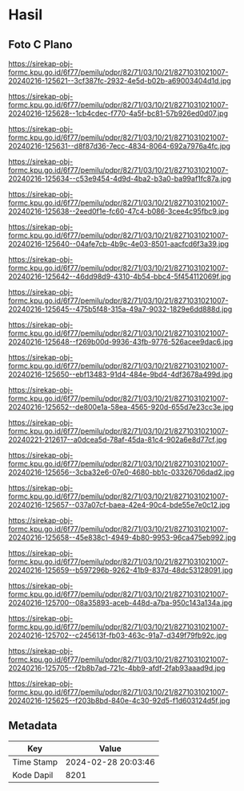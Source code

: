 # Hasil

## Foto C Plano

https://sirekap-obj-formc.kpu.go.id/6f77/pemilu/pdpr/82/71/03/10/21/8271031021007-20240216-125621--3cf387fc-2932-4e5d-b02b-a69003404d1d.jpg

https://sirekap-obj-formc.kpu.go.id/6f77/pemilu/pdpr/82/71/03/10/21/8271031021007-20240216-125628--1cb4cdec-f770-4a5f-bc81-57b926ed0d07.jpg

https://sirekap-obj-formc.kpu.go.id/6f77/pemilu/pdpr/82/71/03/10/21/8271031021007-20240216-125631--d8f87d36-7ecc-4834-8064-692a7976a4fc.jpg

https://sirekap-obj-formc.kpu.go.id/6f77/pemilu/pdpr/82/71/03/10/21/8271031021007-20240216-125634--c53e9454-4d9d-4ba2-b3a0-ba99af1fc87a.jpg

https://sirekap-obj-formc.kpu.go.id/6f77/pemilu/pdpr/82/71/03/10/21/8271031021007-20240216-125638--2eed0f1e-fc60-47c4-b086-3cee4c95fbc9.jpg

https://sirekap-obj-formc.kpu.go.id/6f77/pemilu/pdpr/82/71/03/10/21/8271031021007-20240216-125640--04afe7cb-4b9c-4e03-8501-aacfcd6f3a39.jpg

https://sirekap-obj-formc.kpu.go.id/6f77/pemilu/pdpr/82/71/03/10/21/8271031021007-20240216-125642--46dd98d9-4310-4b54-bbc4-5f454112069f.jpg

https://sirekap-obj-formc.kpu.go.id/6f77/pemilu/pdpr/82/71/03/10/21/8271031021007-20240216-125645--475b5f48-315a-49a7-9032-1829e6dd888d.jpg

https://sirekap-obj-formc.kpu.go.id/6f77/pemilu/pdpr/82/71/03/10/21/8271031021007-20240216-125648--f269b00d-9936-43fb-9776-526acee9dac6.jpg

https://sirekap-obj-formc.kpu.go.id/6f77/pemilu/pdpr/82/71/03/10/21/8271031021007-20240216-125650--ebf13483-91d4-484e-9bd4-4df3678a499d.jpg

https://sirekap-obj-formc.kpu.go.id/6f77/pemilu/pdpr/82/71/03/10/21/8271031021007-20240216-125652--de800e1a-58ea-4565-920d-655d7e23cc3e.jpg

https://sirekap-obj-formc.kpu.go.id/6f77/pemilu/pdpr/82/71/03/10/21/8271031021007-20240221-212617--a0dcea5d-78af-45da-81c4-902a6e8d77cf.jpg

https://sirekap-obj-formc.kpu.go.id/6f77/pemilu/pdpr/82/71/03/10/21/8271031021007-20240216-125656--3cba32e6-07e0-4680-bb1c-03326706dad2.jpg

https://sirekap-obj-formc.kpu.go.id/6f77/pemilu/pdpr/82/71/03/10/21/8271031021007-20240216-125657--037a07cf-baea-42e4-90c4-bde55e7e0c12.jpg

https://sirekap-obj-formc.kpu.go.id/6f77/pemilu/pdpr/82/71/03/10/21/8271031021007-20240216-125658--45e838c1-4949-4b80-9953-96ca475eb992.jpg

https://sirekap-obj-formc.kpu.go.id/6f77/pemilu/pdpr/82/71/03/10/21/8271031021007-20240216-125659--b597296b-9262-41b9-837d-48dc53128091.jpg

https://sirekap-obj-formc.kpu.go.id/6f77/pemilu/pdpr/82/71/03/10/21/8271031021007-20240216-125700--08a35893-aceb-448d-a7ba-950c143a134a.jpg

https://sirekap-obj-formc.kpu.go.id/6f77/pemilu/pdpr/82/71/03/10/21/8271031021007-20240216-125702--c245613f-fb03-463c-91a7-d349f79fb92c.jpg

https://sirekap-obj-formc.kpu.go.id/6f77/pemilu/pdpr/82/71/03/10/21/8271031021007-20240216-125705--f2b8b7ad-721c-4bb9-afdf-2fab93aaad9d.jpg

https://sirekap-obj-formc.kpu.go.id/6f77/pemilu/pdpr/82/71/03/10/21/8271031021007-20240216-125625--f203b8bd-840e-4c30-92d5-f1d603124d5f.jpg


## Metadata

| Key        | Value               |
| ---------- | ------------------- |
| Time Stamp | 2024-02-28 20:03:46 |
| Kode Dapil | 8201                |



